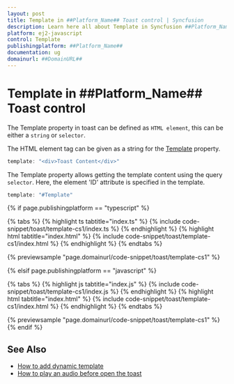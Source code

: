 ```yaml
---
layout: post
title: Template in ##Platform_Name## Toast control | Syncfusion
description: Learn here all about Template in Syncfusion ##Platform_Name## Toast control of Syncfusion Essential JS 2 and more.
platform: ej2-javascript
control: Template 
publishingplatform: ##Platform_Name##
documentation: ug
domainurl: ##DomainURL##
---
```


# Template in ##Platform_Name## Toast control

The Template property in toast can be defined as `HTML element`, this can be either a `string` or `selector`.

The HTML element tag can be given as a string for the [Template](../api/toast/#template) property.

```ts
template: "<div>Toast Content</div>"

```

The Template property allows getting the template content using the query `selector`. Here, the element 'ID' attribute is specified in the template.

```ts
template: "#Template"

```

{% if page.publishingplatform == "typescript" %}

 {% tabs %}
{% highlight ts tabtitle="index.ts" %}
{% include code-snippet/toast/template-cs1/index.ts %}
{% endhighlight %}
{% highlight html tabtitle="index.html" %}
{% include code-snippet/toast/template-cs1/index.html %}
{% endhighlight %}
{% endtabs %}
        
{% previewsample "page.domainurl/code-snippet/toast/template-cs1" %}

{% elsif page.publishingplatform == "javascript" %}

{% tabs %}
{% highlight js tabtitle="index.js" %}
{% include code-snippet/toast/template-cs1/index.js %}
{% endhighlight %}
{% highlight html tabtitle="index.html" %}
{% include code-snippet/toast/template-cs1/index.html %}
{% endhighlight %}
{% endtabs %}

{% previewsample "page.domainurl/code-snippet/toast/template-cs1" %}
{% endif %}

## See Also

* [How to add dynamic template](./how-to/add-dynamic-template/)
* [How to play an audio before open the toast](./how-to/play-an-audio-before-open-the-toast/)